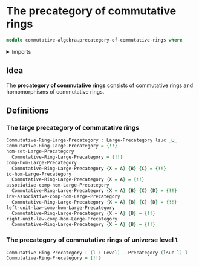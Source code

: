 # The precategory of commutative rings

```agda
module commutative-algebra.precategory-of-commutative-rings where
```

<details><summary>Imports</summary>

```agda
open import category-theory.large-precategories
open import category-theory.precategories

open import commutative-algebra.commutative-rings
open import commutative-algebra.homomorphisms-commutative-rings

open import foundation.universe-levels
```

</details>

## Idea

The **precategory of commutative rings** consists of commutative rings and
homomorphisms of commutative rings.

## Definitions

### The large precategory of commutative rings

```agda
Commutative-Ring-Large-Precategory : Large-Precategory lsuc _⊔_
Commutative-Ring-Large-Precategory = {!!}
hom-set-Large-Precategory
  Commutative-Ring-Large-Precategory = {!!}
comp-hom-Large-Precategory
  Commutative-Ring-Large-Precategory {X = A} {B} {C} = {!!}
id-hom-Large-Precategory
  Commutative-Ring-Large-Precategory {X = A} = {!!}
associative-comp-hom-Large-Precategory
  Commutative-Ring-Large-Precategory {X = A} {B} {C} {D} = {!!}
inv-associative-comp-hom-Large-Precategory
  Commutative-Ring-Large-Precategory {X = A} {B} {C} {D} = {!!}
left-unit-law-comp-hom-Large-Precategory
  Commutative-Ring-Large-Precategory {X = A} {B} = {!!}
right-unit-law-comp-hom-Large-Precategory
  Commutative-Ring-Large-Precategory {X = A} {B} = {!!}
```

### The precategory of commutative rings of universe level `l`

```agda
Commutative-Ring-Precategory : (l : Level) → Precategory (lsuc l) l
Commutative-Ring-Precategory = {!!}
```
